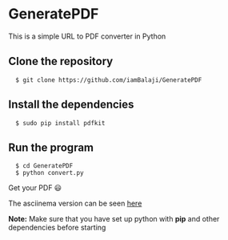 # GeneratePDF
This is a simple URL to PDF converter in Python

Clone the repository
---------------------

      $ git clone https://github.com/iamBalaji/GeneratePDF
      
Install the dependencies
------------------------

      $ sudo pip install pdfkit
      
Run the program
----------------

      $ cd GeneratePDF
      $ python convert.py
      
Get your PDF :smiley:

The asciinema version can be seen [here](https://asciinema.org/a/37751)

**Note:**  Make sure that you have set up python with **pip** and other dependencies before starting

